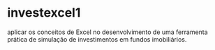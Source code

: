 # investexcel1
aplicar os conceitos de Excel no desenvolvimento de uma ferramenta prática de simulação de investimentos em fundos imobiliários.
